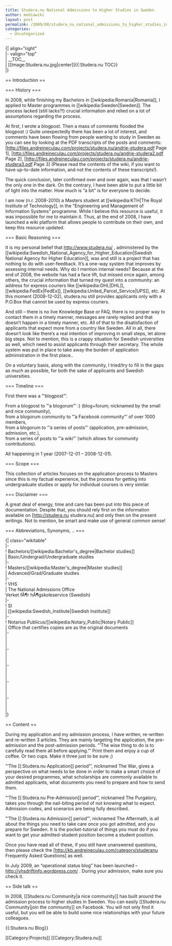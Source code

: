 ```yaml
---
title: Studera.nu National Admissions to Higher Studies in Sweden
author: mediawiki
layout: post
permalink: /2009/08/studera_nu_national_admissions_to_higher_studies_in_sweden/
categories:
  - Uncategorized
---
```

{| align=&#8221;right&#8221;  
|- valign=&#8221;top&#8221;  
| \_\_TOC\_\_  
| [[Image:Studera.nu.jpg|center]]{{:Studera.nu TOC}}  
|}

== Introduction ==

=== History ===

In 2008, while finishing my Bachelors in [[wikipedia:Romania|Romania]], I applied to Master programmes in [[wikipedia:Sweden|Sweden]]. The process lacked (still lacks?!) crucial information and relied on a lot of assumptions regarding the process.

At first, I wrote a blogpost. Then a mass of comments flooded the blogpost&nbsp;:) Quite unexpectedly there has been a lot of interest, and comments have been flowing from people wanting to study in Sweden as you can see by looking at the PDF transcripts of the posts and comments: \[http://files.andreineculau.com/projects/studera.nu/andrie-studera.pdf Page 1], [http://files.andreineculau.com/projects/studera.nu/andrie-studera2.pdf Page 2], [http://files.andreineculau.com/projects/studera.nu/andrie-studera3.pdf Page 3\] (Please read the contents of the wiki, if you want to have up-to-date information, and not the contents of these transcripts!).

The quick conclusion, later confirmed over and over again, was that I wasn&#8217;t the only one in the dark. On the contrary, I have been able to put a little bit of light into the matter. How much is &#8220;a bit&#8221; is for everyone to decide.

I am now (n.r. 2008-2010) a Masters student at [[wikipedia:KTH|The Royal Institute of Technology]], in the &#8221;Engineering and Management of Information Systems&#8221; programme. While I believe this resource is useful, it was impossible for me to maintain it. Thus, at the end of 2008, I have launched a wiki platform that allows people to contribute on their own, and keep this resource updated.

=== Basic Reasoning ===

It is my personal belief that http://www.studera.nu/ , administered by the [[wikipedia:Swedish\_National\_Agency\_for\_Higher\_Education|Swedish National Agency for Higher Education]], was and still is a project that has nothing to do with user-feedback. It&#8217;s a one-way system that improves by assessing internal needs. Why do I mention internal needs? Because at the end of 2008, the website has had a face lift, but missed once again, among others, the crucial information that turned my quest into a community: an address for express couriers like [[wikipedia:DHL|DHL]], [[wikipedia:FedEx|FedEx]], [[wikipedia:United\_Parcel_Service|UPS]], etc. At this moment (2008-12-02), studera.nu still provides applicants only with a P.O.Box that cannot be used by express couriers.

And still &#8211; there is no live Knowledge Base or FAQ, there is no proper way to contact them in a timely manner, messages are rarely replied and that doesn&#8217;t happen in a timely manner, etc. All of that to the disatisfaction of applicants that expect more from a country like Sweden. All in all, there doesn&#8217;t look like there&#8217;s a real intention of improving in small steps, let alone big steps. Not to mention, this is a crappy situation for Swedish universities as well, which need to assist applicants through their secretary. The whole system was put in place to take away the burden of application administration in the first place..

On a voluntary basis, along with the community, I tried/try to fill in the gaps as much as possible, for both the sake of applicants and Swedish universities.

=== Timeline ===

First there was a &#8221;&#8217;blogpost&#8221;&#8217;.

From a blogpost to &#8221;&#8217;a blogorum&#8221;&#8217;&nbsp;:) (blog+forum; nicknamed by the small and nice community),  
from a blogorum community to &#8221;&#8217;a Facebook community&#8221;&#8217; of over 1000 members,  
from a blogorum to &#8221;&#8217;a series of posts&#8221;&#8217; (application, pre-admission, admission, etc.),  
from a series of posts to &#8221;&#8217;a wiki&#8221;&#8217; (which allows for community contributions).

All happening in 1 year (2007-12-01 &#8211; 2008-12-01).

=== Scope ===

This collection of articles focuses on the application process to Masters since this is my factual experience, but the process for getting into undergraduate studies or apply for individual courses is very similar.

=== Disclaimer ===

A great deal of energy, time and care has been put into this piece of documentation. Despite that, you should rely first on the information available on [http://studera.nu studera.nu] and only then on the present writings. Not to mention, be smart and make use of general common sense!

=== Abbreviations, Synonyms, .. ===

{| class=&#8221;wikitable&#8221;  
|-  
! Bachelors/[[wikipedia:Bachelor's_degree|Bachelor studies]]  
| Basic/Undergrad/Undergraduate studies  
|-  
! Masters/[[wikipedia:Master's_degree|Master studies]]  
| Advanced/Grad/Graduate studies  
|-  
! VHS  
| The National Admissions Office  
Verket fÃ¶r hÃ¶gskoleservice (Swedish)  
|-  
! SI  
| [[wikipedia:Swedish_Institute|Swedish Institute]]  
|-  
! Notarius Publicus/[[wikipedia:Notary_Public|Notary Public]]  
| Office that certifies copies are as the original documents  
|-  
|  
|  
|-  
|  
|  
|-  
|  
|  
|-  
|  
|  
|-  
|  
|  
|}

== Content ==

During my application and my admission process, I have written, re-written and re-written 3 articles. They are mainly targeting the application, the pre-admission and the post-admission periods. &#8221;&#8217;The wise thing to do is to carefully read them all before applying.&#8221;&#8217; Print them and enjoy a cup of coffee. Or two cups. Make it three just to be sure ;)

&#8221;&#8217;The [[:Studera.nu Application]] period&#8221;&#8217;, nicknamed The War, gives a perspective on what needs to be done in order to make a smart choice of your desired programmes, what scholarships are commonly available to admitted applicants, what documents you need to prepare and how to send them.

&#8221;&#8217;The [[:Studera.nu Pre-Admission]] period&#8221;&#8217;, nicknamed The Purgatory, takes you through the nail-biting period of not knowing what to expect. Admission codes, and scenarios are being fully described.

&#8221;&#8217;The [[:Studera.nu Admission]] period&#8221;&#8217;, nicknamed The Aftermath, is all about the things you need to take care once you got admitted, and you prepare for Sweden. It is the pocket-tutorial of things you must do if you want to get your admitted-student position become a student position.

Once you have read all of these, if you still have unanswered questions, then please check the [http://kb.andreineculau.com/category/studeranu Frequently Asked Questions] as well.

In July 2009, an &#8220;operational status blog&#8221; has been launched &#8211; http://vhsdriftinfo.wordpress.com/ . During your admission, make sure you check it.

== Side talk ==

In 2008, [[Studera.nu Community|a nice community]] has built around the admission process to higher studies in Sweden. You can easily [[Studera.nu Community|join the community]] on Facebook. You will not only find it useful, but you will be able to build some nice relationships with your future colleagues.

{{:Studera.nu Blog}}

\[[Category:Projects]\] \[[Category:Studera.nu\]]
